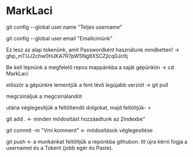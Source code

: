 # MarkLaci
git config --global user.name "Teljes username"

git config --global user.email "Emailcimünk"

Ez lesz az alap tokenünk, amit Passwordként használunk mindketten! -> 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

Be kell lépnünk a megfelelő repos mappánkba a saját gépünkön -> cd MarkLaci

először a gépünkre lementjük a fent lévő legújabb verziót -> git pull

megcsináljuk a megcsinálandót

utána véglegesítjük a feltöltendő dolgokat, majd feltöltjük- >

git add . <- minden módosítást hozzáadtunk az 2indexbe"

git commit -m "Vmi komment" <- módosítások véglegesítése

git push <- a munkánkat feltöltjük a repónkba githubon. Itt újra kérni fogja a usernamet és a Tokent (jobb egér és Paste).
